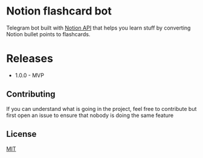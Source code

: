 # Notion flashcard bot

Telegram bot built with [Notion API](https://developers.notion.com/) 
that helps you learn stuff by converting Notion bullet points to flashcards.

# Releases

+ 1.0.0 - MVP 

## Contributing
If you can understand what is going in the project, feel free
to contribute but first open an issue to ensure that nobody is doing the same feature

## License
[MIT](https://choosealicense.com/licenses/mit/)